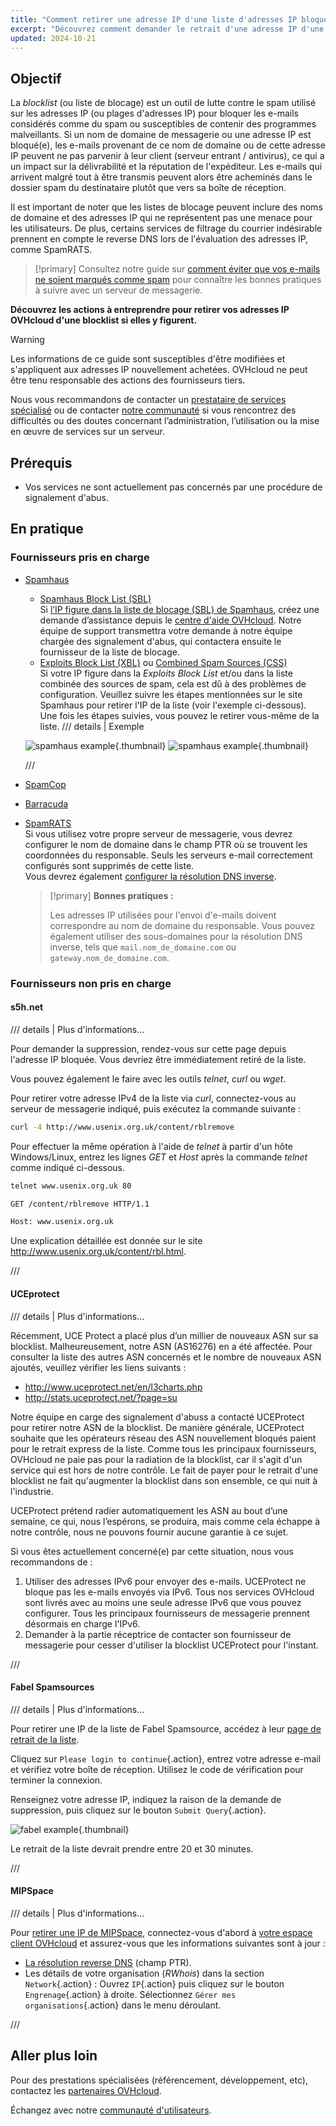 ```yaml
---
title: "Comment retirer une adresse IP d'une liste d'adresses IP bloquées"
excerpt: "Découvrez comment demander le retrait d'une adresse IP d'une blocklist si vos services sont impactés par des fournisseurs d'antispam"
updated: 2024-10-21
---
```


## Objectif

La *blocklist* (ou liste de blocage) est un outil de lutte contre le spam utilisé sur les adresses IP (ou plages d'adresses IP) pour bloquer les e-mails considérés comme du spam ou susceptibles de contenir des programmes malveillants. Si un nom de domaine de messagerie ou une adresse IP est bloqué(e), les e-mails provenant de ce nom de domaine ou de cette adresse IP peuvent ne pas parvenir à leur client (serveur entrant / antivirus), ce qui a un impact sur la délivrabilité et la réputation de l'expéditeur. Les e-mails qui arrivent malgré tout à être transmis peuvent alors être acheminés dans le dossier spam du destinataire plutôt que vers sa boîte de réception.

Il est important de noter que les listes de blocage peuvent inclure des noms de domaine et des adresses IP qui ne représentent pas une menace pour les utilisateurs. De plus, certains services de filtrage du courrier indésirable prennent en compte le reverse DNS lors de l'évaluation des adresses IP, comme SpamRATS.

> [!primary]
> Consultez notre guide sur [comment éviter que vos e-mails ne soient marqués comme spam](/pages/bare_metal_cloud/dedicated_servers/mail_sending_optimization) pour connaître les bonnes pratiques à suivre avec un serveur de messagerie.
>

**Découvrez les actions à entreprendre pour retirer vos adresses IP OVHcloud d'une blocklist si elles y figurent.**

> [!warning]
> Les informations de ce guide sont susceptibles d'être modifiées et s'appliquent aux adresses IP nouvellement achetées. OVHcloud ne peut être tenu responsable des actions des fournisseurs tiers.
>
> Nous vous recommandons de contacter un [prestataire de services spécialisé](/links/partner) ou de contacter [notre communauté](/links/community) si vous rencontrez des difficultés ou des doutes concernant l’administration, l’utilisation ou la mise en œuvre de services sur un serveur.
>

## Prérequis

- Vos services ne sont actuellement pas concernés par une procédure de signalement d'abus.

## En pratique

### Fournisseurs pris en charge

- [Spamhaus](https://check.spamhaus.org/)
    - [Spamhaus Block List (SBL)](https://www.spamhaus.org/blocklists/spamhaus-blocklist/)  
    Si [l’IP figure dans la liste de blocage (SBL) de Spamhaus](https://check.spamhaus.org/sbl/listings/ovh.net/), créez une demande d’assistance depuis le [centre d'aide OVHcloud](https://help.ovhcloud.com/csm?id=csm_get_help). Notre équipe de support transmettra votre demande à notre équipe chargée des signalement d'abus, qui contactera ensuite le fournisseur de la liste de blocage.
    - [Exploits Block List (XBL)](https://www.spamhaus.org/blocklists/exploits-blocklist/) ou [Combined Spam Sources (CSS)](https://www.spamhaus.org/blocklists/mixed-spam-sources/)  
    Si votre IP figure dans la *Exploits Block List* et/ou dans la liste combinée des sources de spam, cela est dû à des problèmes de configuration. Veuillez suivre les étapes mentionnées sur le site Spamhaus pour retirer l'IP de la liste (voir l'exemple ci-dessous). Une fois les étapes suivies, vous pouvez le retirer vous-même de la liste.
    /// details | Exemple

    ![spamhaus example](images/blocklist1.png){.thumbnail}
    ![spamhaus example](images/blocklist2.png){.thumbnail}

    ///

- [SpamCop](https://www.spamcop.net/bl.shtml)

- [Barracuda](https://check.spamhaus.org/)

- [SpamRATS](https://spamrats.com/lookup.php)  
    Si vous utilisez votre propre serveur de messagerie, vous devrez configurer le nom de domaine dans le champ PTR où se trouvent les coordonnées du responsable. Seuls les serveurs e-mail correctement configurés sont supprimés de cette liste.  
    Vous devrez également [configurer la résolution DNS inverse](/pages/bare_metal_cloud/virtual_private_servers/configuring-reverse-dns).
    > [!primary]
    > **Bonnes pratiques :**
    > 
    > Les adresses IP utilisées pour l'envoi d'e-mails doivent correspondre au nom de domaine du responsable. Vous pouvez également utiliser des sous-domaines pour la résolution DNS inverse, tels que `mail.nom_de_domaine.com` ou `gateway.nom_de_domaine.com`.

### Fournisseurs non pris en charge

#### s5h.net

/// details | Plus d'informations...

Pour demander la suppression, rendez-vous sur cette page depuis l'adresse IP bloquée. Vous devriez être immédiatement retiré de la liste.

Vous pouvez également le faire avec les outils *telnet*, *curl* ou *wget*.

Pour retirer votre adresse IPv4 de la liste via *curl*, connectez-vous au serveur de messagerie indiqué, puis exécutez la commande suivante :

```bash
curl -4 http://www.usenix.org.uk/content/rblremove
```

Pour effectuer la même opération à l'aide de *telnet* à partir d'un hôte Windows/Linux, entrez les lignes *GET* et *Host* après la commande *telnet* comme indiqué ci-dessous.

```bash
telnet www.usenix.org.uk 80
```

```bash
GET /content/rblremove HTTP/1.1
```

```bash
Host: www.usenix.org.uk
```

Une explication détaillée est donnée sur le site <http://www.usenix.org.uk/content/rbl.html>.

///

#### UCEprotect

/// details | Plus d'informations...

Récemment, UCE Protect a placé plus d’un millier de nouveaux ASN sur sa blocklist. Malheureusement, notre ASN (AS16276) en a été affectée. Pour consulter la liste des autres ASN concernés et le nombre de nouveaux ASN ajoutés, veuillez vérifier les liens suivants :

- http://www.uceprotect.net/en/l3charts.php
- http://stats.uceprotect.net/?page=su

Notre équipe en carge des signalement d'abuss a contacté UCEProtect pour retirer notre ASN de la blocklist. De manière générale, UCEProtect souhaite que les opérateurs réseau des ASN nouvellement bloqués paient pour le retrait express de la liste. Comme tous les principaux fournisseurs, OVHcloud ne paie pas pour la radiation de la blocklist, car il s'agit d'un service qui est hors de notre contrôle. Le fait de payer pour le retrait d'une blocklist ne fait qu'augmenter la blocklist dans son ensemble, ce qui nuit à l'industrie.

UCEProtect prétend radier automatiquement les ASN au bout d’une semaine, ce qui, nous l’espérons, se produira, mais comme cela échappe à notre contrôle, nous ne pouvons fournir aucune garantie à ce sujet.

Si vous êtes actuellement concerné(e) par cette situation, nous vous recommandons de :

1. Utiliser des adresses IPv6 pour envoyer des e-mails. UCEProtect ne bloque pas les e-mails envoyés via IPv6. Tous nos services OVHcloud sont livrés avec au moins une seule adresse IPv6 que vous pouvez configurer. Tous les principaux fournisseurs de messagerie prennent désormais en charge l'IPv6.
2. Demander à la partie réceptrice de contacter son fournisseur de messagerie pour cesser d'utiliser la blocklist UCEProtect pour l'instant.

///

#### Fabel Spamsources

/// details | Plus d'informations...

Pour retirer une IP de la liste de Fabel Spamsource, accédez à leur [page de retrait de la liste](https://www.spamsources.fabel.dk/delist).

Cliquez sur `Please login to continue`{.action}, entrez votre adresse e-mail et vérifiez votre boîte de réception. Utilisez le code de vérification pour terminer la connexion.

Renseignez votre adresse IP, indiquez la raison de la demande de suppression, puis cliquez sur le bouton `Submit Query`{.action}.

![fabel example](images/blocklist3.png){.thumbnail}

Le retrait de la liste devrait prendre entre 20 et 30 minutes.

///

#### MIPSpace

/// details | Plus d'informations...

Pour [retirer une IP de MIPSpace](https://www.mipspace.com/remove.php), connectez-vous d'abord à [votre espace client OVHcloud](/links/manager) et assurez-vous que les informations suivantes sont à jour :

- [La résolution reverse DNS](/pages/bare_metal_cloud/virtual_private_servers/configuring-reverse-dns) (champ PTR).
- Les détails de votre organisation (*RWhois*) dans la section `Network`{.action} : Ouvrez `IP`{.action} puis cliquez sur le bouton `Engrenage`{.action} à droite. Sélectionnez `Gérer mes organisations`{.action} dans le menu déroulant.

///

## Aller plus loin

Pour des prestations spécialisées (référencement, développement, etc), contactez les [partenaires OVHcloud](/links/partner).

Échangez avec notre [communauté d'utilisateurs](/links/community).
